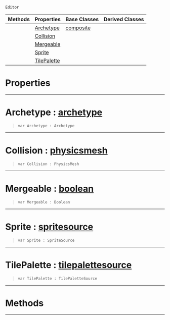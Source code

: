  `Editor`

|Methods|Properties|Base Classes|Derived Classes|
|---|---|---|---|
| |[ Archetype](https://github.com/zeroengineteam/ZeroDocs/blob/master/code_reference/class_reference/tilepaletteview.markdown#archetype-zero-engine-do)|[composite](https://github.com/zeroengineteam/ZeroDocs/blob/master/code_reference/class_reference/composite.markdown)| |
| |[ Collision](https://github.com/zeroengineteam/ZeroDocs/blob/master/code_reference/class_reference/tilepaletteview.markdown#collision-zero-engine-do)| | |
| |[ Mergeable](https://github.com/zeroengineteam/ZeroDocs/blob/master/code_reference/class_reference/tilepaletteview.markdown#mergeable-zero-engine-do)| | |
| |[ Sprite](https://github.com/zeroengineteam/ZeroDocs/blob/master/code_reference/class_reference/tilepaletteview.markdown#sprite-zero-engine-docum)| | |
| |[ TilePalette](https://github.com/zeroengineteam/ZeroDocs/blob/master/code_reference/class_reference/tilepaletteview.markdown#tilepalette-zero-engine)| | |


 #  Properties


---  
 #  Archetype : [archetype](https://github.com/zeroengineteam/ZeroDocs/blob/master/code_reference/class_reference/archetype.markdown)

> 
> ``` lang=cpp, name=Nada
> var Archetype : Archetype


---  
 #  Collision : [physicsmesh](https://github.com/zeroengineteam/ZeroDocs/blob/master/code_reference/class_reference/physicsmesh.markdown)

> 
> ``` lang=cpp, name=Nada
> var Collision : PhysicsMesh


---  
 #  Mergeable : [boolean](https://github.com/zeroengineteam/ZeroDocs/blob/master/code_reference/nada_base_types/boolean.markdown)

> 
> ``` lang=cpp, name=Nada
> var Mergeable : Boolean


---  
 #  Sprite : [spritesource](https://github.com/zeroengineteam/ZeroDocs/blob/master/code_reference/class_reference/spritesource.markdown)

> 
> ``` lang=cpp, name=Nada
> var Sprite : SpriteSource


---  
 #  TilePalette : [tilepalettesource](https://github.com/zeroengineteam/ZeroDocs/blob/master/code_reference/class_reference/tilepalettesource.markdown)

> 
> ``` lang=cpp, name=Nada
> var TilePalette : TilePaletteSource


---  
 #  Methods


---  
 

 